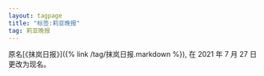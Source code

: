 ```yaml
---
layout: tagpage
title: "标签:莉亚晚报"
tag: 莉亚晚报
---
```


原名[《抹岚日报》]({% link /tag/抹岚日报.markdown %}), 在 2021 年 7 月 27 日更改为现名。

